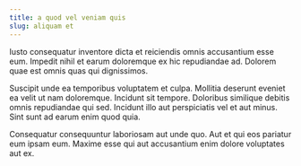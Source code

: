 ```yaml
---
title: a quod vel veniam quis
slug: aliquam et
---
```


Iusto consequatur inventore dicta et reiciendis omnis accusantium esse eum. Impedit nihil et earum doloremque ex hic repudiandae ad. Dolorem quae est omnis quas qui dignissimos.

Suscipit unde ea temporibus voluptatem et culpa. Mollitia deserunt eveniet ea velit ut nam doloremque. Incidunt sit tempore. Doloribus similique debitis omnis repudiandae qui sed. Incidunt illo aut perspiciatis vel et aut minus. Sint sunt ad earum enim quod quia.

Consequatur consequuntur laboriosam aut unde quo. Aut et qui eos pariatur eum ipsam eum. Maxime esse qui aut accusantium enim dolore voluptates aut ex.
